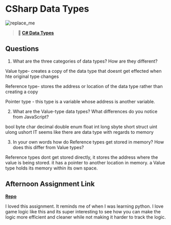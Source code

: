 # CSharp Data Types

![replace_me](https://codeworks.blob.core.windows.net/public/assets/img/illustrations/placeholder.svg)

> **📖 [C# Data Types](https://codeworksacademy.com/fs-student-guide/resources/wk10/01-CSharp-Generics)**

## Questions

1. What are the three categories of data types? How are they different?

Value type- creates a copy of the data type that doesnt get effected when hte original type changes

Reference type- stores the address or location of the data type rather than creating a copy

Pointer type - this type is a variable whose address is another variable.

2. What are the Value-type data types? What differences do you notice from JavaScript?

bool byte char decimal double enum float int long sbyte short struct uint ulong ushort
IT seems like there are data type with regards to memory

3. In your own words how do Reference types get stored in memory? How does this differ from Value types?

Reference types dont get stored directly, it stores the address where the value is being stored. it has a pointer  to another location in memory. a Value type holds its memory within its own space.


## Afternoon Assignment Link

**[Repo](https://github.com/TyHafen/Rock.git)**

I loved this assignment. It reminds me of when I was learning python. I love game logic like this and its super interesting to see how you can make the logic more efficient and cleaner while not making it harder to track the logic.

